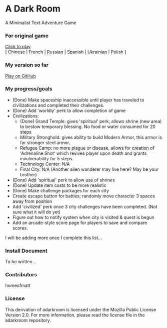 A Dark Room
===========

A Minimalist Text Adventure Game

### For original game
[Click to play](http://adarkroom.doublespeakgames.com/)  
[ 
  [Chinese](http://adarkroom.doublespeakgames.com/?lang=cn) |
  [French](http://adarkroom.doublespeakgames.com/?lang=fr) | 
  [Russian](http://adarkroom.doublespeakgames.com/?lang=ru) |
  [Spanish](http://adarkroom.doublespeakgames.com/?lang=es) |
  [Ukrainian](http://adarkroom.doublespeakgames.com/?lang=uk) |
  [Polish](http://adarkroom.doublespeakgames.com/?lang=pl) 
]
  
### My version so far
[Play on GitHub](http://homeofmatt.github.io)


### My progress/goals
* (Done) Make spaceship inaccessible until player has traveled to civilizations and completed their challenges.
* (Done) Add 'worldly' perk to allow completion of game
* Civilizations:
	- (Done) Grand Temple: gives 'spiritual' perk; allows shrine (new area) to bestow temporary blessing. No food or water consumed for 20 steps
	- Military Stronghold: gives ability to build Modern Armor, this armor is far stronger steel armor.
	- Refugee Camp: no more plague or disease, allows for creation of 'Adrenaline Shot' which revives player upon death and grants invulnerability for 5 steps.
	- Technology Center: N/A
	- Final City: N/A (Another alien wanderer may live here? May be your brother)
* (Done) Add 'spiritual' perk to allow use of shrines
* (Done) Update item costs to be more realistic
* (Done) Make challenge packages for each city
* Create escape button for battles; randomly move character 3 spaces away from position
* Add 'civilized' perk once 3 city challenges have been completed. (Not sure what it will do yet)
* Figure out how to notify system when city is visited & quest is begun
* Add an arcade-style score page for players to save and compare scores.

I will be adding more once I complete this list...

### Install Document

To be written...

### Contributors

homeofmatt

### License 

This derivation of adarkroom is licensed under the Mozilla Public License Version 2.0. For more information, please read the license file in the adarkroom repository. 
